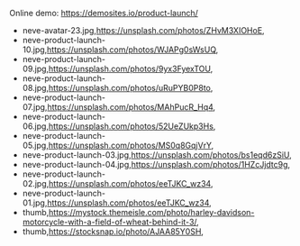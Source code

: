 Online demo: https://demosites.io/product-launch/



- neve-avatar-23.jpg,https://unsplash.com/photos/ZHvM3XIOHoE,
- neve-product-launch-10.jpg,https://unsplash.com/photos/WJAPg0sWsUQ,
- neve-product-launch-09.jpg,https://unsplash.com/photos/9yx3FyexTOU,
- neve-product-launch-08.jpg,https://unsplash.com/photos/uRuPYB0P8to,
- neve-product-launch-07.jpg,https://unsplash.com/photos/MAhPucR_Hq4,
- neve-product-launch-06.jpg,https://unsplash.com/photos/52UeZUkp3Hs,
- neve-product-launch-05.jpg,https://unsplash.com/photos/MS0q8GqjVrY,
- neve-product-launch-03.jpg,https://unsplash.com/photos/bs1eqd6zSiU,
- neve-product-launch-04.jpg,https://unsplash.com/photos/1HZcJjdtc9g,
- neve-product-launch-02.jpg,https://unsplash.com/photos/eeTJKC_wz34,
- neve-product-launch-01.jpg,https://unsplash.com/photos/eeTJKC_wz34,
- thumb,https://mystock.themeisle.com/photo/harley-davidson-motorcycle-with-a-field-of-wheat-behind-it-3/,
- thumb,https://stocksnap.io/photo/AJAA85Y0SH,

